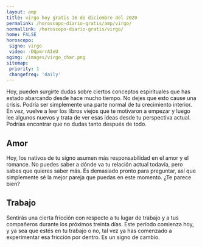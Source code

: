 ```yaml
---
layout: amp
title: virgo hoy gratis 16 de diciembre del 2020 
permalink: /horoscopo-diario-gratis/amp/virgo/
normallink: /horoscopo-diario-gratis/virgo/
home: FALSE
horoscopo:
 signo: virgo
 video: -DQpmrrAIeU
ogimg: /images/virgo_char.png
sitemap:
 priority: 1
 changefreq: 'daily'
---
```



Hoy, pueden surgirte dudas sobre ciertos conceptos espirituales que has estado abarcando desde hace mucho tiempo. No dejes que esto cause una crisis. Podría ser simplemente una parte normal de tu crecimiento interior. En vez, vuelve a leer los libros viejos que te motivaron a empezar y luego lee algunos nuevos y trata de ver esas ideas desde tu perspectiva actual. Podrías encontrar que no dudas tanto después de todo.

## Amor

Hoy, los nativos de tu signo asumen más responsabilidad en el amor y el romance. No puedes saber a dónde va tu relación actual todavía, pero sabes que quieres saber más. Es demasiado pronto para preguntar, así que simplemente sé la mejor pareja que puedas en este momento. ¿Te parece bien?

## Trabajo

Sentirás una cierta fricción con respecto a tu lugar de trabajo y a tus compañeros durante los próximos treinta días. Este período comienza hoy, y ya sea que estés en tu trabajo o no, tal vez ya has comenzado a experimentar esa fricción por dentro. Es un signo de cambio.